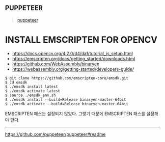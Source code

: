 ## PUPPETEER

> [puppeteer](https://github.com/puppeteer/puppeteer)

# INSTALL EMSCRIPTEN FOR OPENCV

- https://docs.opencv.org/4.2.0/d4/da1/tutorial_js_setup.html
- https://emscripten.org/docs/getting_started/downloads.html
- https://github.com/WebAssembly/binaryen
- https://webassembly.org/getting-started/developers-guide/

```
$ git clone https://github.com/emscripten-core/emsdk.git
$ cd emsdk
$ ./emsdk install latest
$ ./emsdk activate latest
$ source ./emsdk_env.sh
$ ./emsdk install --build=Release binaryen-master-64bit
$ ./emsdk activate --build=Release binaryen-master-64bit
```

EMSCRIPTEN 패스는 설정되지 않았다. 그렇기 때문에 EMSCRIPTEN 패스를 설정해야 한다.

----

https://github.com/puppeteer/puppeteer#readme
